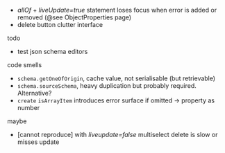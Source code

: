 - _allOf_ + _liveUpdate=true_ statement loses focus when error is added or removed (@see ObjectProperties page)
- delete button clutter interface

todo

- test json schema editors


code smells

- `schema.getOneOfOrigin`, cache value, not serialisable (but retrievable)
- `schema.sourceSchema`, heavy duplication but probably required. Alternative?
- `create` `isArrayItem` introduces error surface if omitted -> property as number


maybe 

- [cannot reproduce] with _liveupdate=false_ multiselect delete is slow or misses update

